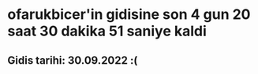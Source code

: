 # ofarukbicer'in gidisine son 4 gun 20 saat 30 dakika 51 saniye kaldi

## Gidis tarihi: 30.09.2022 :(